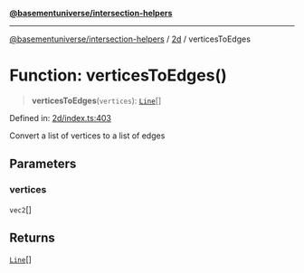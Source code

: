 [**@basementuniverse/intersection-helpers**](../../README.md)

***

[@basementuniverse/intersection-helpers](../../README.md) / [2d](../README.md) / verticesToEdges

# Function: verticesToEdges()

> **verticesToEdges**(`vertices`): [`Line`](../types/type-aliases/Line.md)[]

Defined in: [2d/index.ts:403](https://github.com/basementuniverse/intersection-helpers/blob/d942e5cf9ee51dc3854d6fbfe1d84a7ecd83c1ca/src/2d/index.ts#L403)

Convert a list of vertices to a list of edges

## Parameters

### vertices

`vec2`[]

## Returns

[`Line`](../types/type-aliases/Line.md)[]
